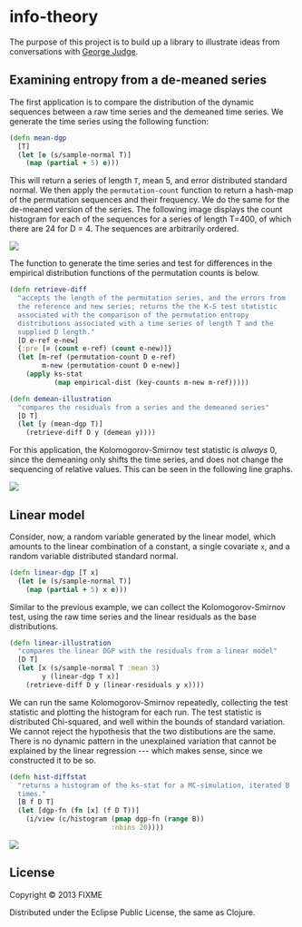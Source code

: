 # info-theory

The purpose of this project is to build up a library to illustrate
ideas from conversations with [George Judge](http://goo.gl/BDX2J).

## Examining entropy from a de-meaned series

The first application is to compare the distribution of the dynamic
sequences between a raw time series and the demeaned time series.  We
generate the time series using the following function:

```clojure
(defn mean-dgp
  [T]
  (let [e (s/sample-normal T)]
    (map (partial + 5) e)))
```

This will return a series of length `T`, mean 5, and error distributed
standard normal.  We then apply the `permutation-count` function to
return a hash-map of the permutation sequences and their frequency.
We do the same for the de-meaned version of the series.  The following
image displays the count histogram for each of the sequences for a
series of length T=400, of which there are 24 for D = 4.  The
sequences are arbitrarily ordered.

![](https://dl.dropbox.com/u/5365589/permutation-entropy.png)

The function to generate the time series and test for differences in
the empirical distribution functions of the permutation counts is
below.

```clojure
(defn retrieve-diff
  "accepts the length of the permutation series, and the errors from
  the reference and new series; returns the the K-S test statistic
  associated with the comparison of the permutation entropy
  distributions associated with a time series of length T and the
  supplied D length."
  [D e-ref e-new]
  {:pre [= (count e-ref) (count e-new)]}
  (let [m-ref (permutation-count D e-ref)
        m-new (permutation-count D e-new)]
    (apply ks-stat
           (map empirical-dist (key-counts m-new m-ref)))))

(defn demean-illustration
  "compares the residuals from a series and the demeaned series"
  [D T]
  (let [y (mean-dgp T)]
    (retrieve-diff D y (demean y))))
```

For this application, the Kolomogorov-Smirnov test statistic is
_always_ 0, since the demeaning only shifts the time series, and does
not change the sequencing of relative values.  This can be seen in the
following line graphs.

![](https://dl.dropbox.com/u/5365589/lines.png)

## Linear model

Consider, now, a random variable generated by the linear model, which
amounts to the linear combination of a constant, a single covariate
`x`, and a random variable distributed standard normal.

```clojure
(defn linear-dgp [T x]
  (let [e (s/sample-normal T)]
    (map (partial + 5) x e)))
```

Similar to the previous example, we can collect the
Kolomogorov-Smirnov test, using the raw time series and the linear
residuals as the base distributions.

```clojure
(defn linear-illustration
  "compares the linear DGP with the residuals from a linear model"
  [D T]
  (let [x (s/sample-normal T :mean 3)
        y (linear-dgp T x)]
    (retrieve-diff D y (linear-residuals y x))))
```

We can run the same Kolomogorov-Smirnov repeatedly, collecting the
test statistic and plotting the histogram for each run.  The test
statistic is distributed Chi-squared, and well within the bounds of
standard variation.  We cannot reject the hypothesis that the two
distibutions are the same.  There is no dynamic pattern in the
unexplained variation that cannot be explained by the linear
regression --- which makes sense, since we constructed it to be so.

```clojure
(defn hist-diffstat
  "returns a histogram of the ks-stat for a MC-simulation, iterated B
  times."
  [B f D T]
  (let [dgp-fn (fn [x] (f D T))]
    (i/view (c/histogram (pmap dgp-fn (range B))
                         :nbins 20))))
```

![](https://dl.dropbox.com/u/5365589/linear-hist.png)

## License

Copyright © 2013 FIXME

Distributed under the Eclipse Public License, the same as Clojure.
